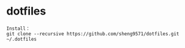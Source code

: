 # dotfiles
```
Install：
git clone --recursive https://github.com/sheng9571/dotfiles.git ~/.dotfiles
```
